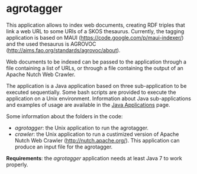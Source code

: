 agrotagger
==========

This application allows to index web documents, creating RDF triples that link a web URL to some URIs of a SKOS thesaurus. Currently, the tagging application is based on MAUI (https://code.google.com/p/maui-indexer/) and the used thesaurus is AGROVOC (http://aims.fao.org/standards/agrovoc/about).

Web documents to be indexed can be passed to the application through a file containing a list of URLs, or through a file containing the output of an Apache Nutch Web Crawler.

The application is a Java application based on three sub-application to be executed sequentially. Some bash scripts are provided to execute the application on a Unix environment. Information about Java sub-applications and examples of usage are available in the [Java Applications](https://github.com/agrisfao/agrotagger/wiki/Java-Applications) page.

Some information about the folders in the code:

- *agrotagger*: the Unix application to run the agrotagger.
- *crawler*:  the Unix application to run a custimized version of Apache Nutch Web Crawler (http://nutch.apache.org/). This application can produce an input file for the agrotagger.
  
**Requirements**: the *agrotagger* application needs at least Java 7 to work properly.
